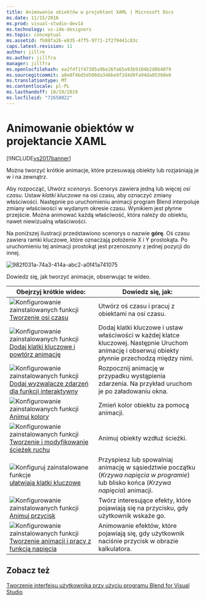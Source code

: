 ```yaml
---
title: Animowanie obiektów w projektant XAML | Microsoft Docs
ms.date: 11/15/2016
ms.prod: visual-studio-dev14
ms.technology: vs-ide-designers
ms.topic: conceptual
ms.assetid: fb88fa26-e835-47f5-9771-2f279441c83c
caps.latest.revision: 11
author: jillre
ms.author: jillfra
manager: jillfra
ms.openlocfilehash: ea2fdf1f47385a9be26fa65a93b9104b2d864079
ms.sourcegitcommit: a8e8f4bd5d508da34bbe9f2d4d9fa94da0539de0
ms.translationtype: MT
ms.contentlocale: pl-PL
ms.lasthandoff: 10/19/2019
ms.locfileid: "72658022"
---
```

# <a name="animate-objects-in-xaml-designer"></a>Animowanie obiektów w projektancie XAML
[!INCLUDE[vs2017banner](../includes/vs2017banner.md)]

Można tworzyć krótkie animacje, które przesuwają obiekty lub rozjaśniają je w i na zewnątrz.

 Aby rozpocząć, Utwórz *scenorys*. Scenorys zawiera jedną lub więcej *osi czasu*. Ustaw *klatki kluczowe* na osi czasu, aby oznaczyć zmiany właściwości. Następnie po uruchomieniu animacji program Blend interpoluje zmiany właściwości w wydanym okresie czasu. Wynikiem jest płynne przejście. Można animować każdą właściwość, która należy do obiektu, nawet niewizualną właściwości.

 Na poniższej ilustracji przedstawiono scenorys o nazwie **górę**. Oś czasu zawiera ramki kluczowe, które oznaczają położenie X i Y prostokąta. Po uruchomieniu tej animacji prostokąt jest przenoszony z jednej pozycji do innej.

 ![](../designers/media/982f031a-74a3-414a-abc2-a0f41a741075.png "982f031a-74a3-414a-abc2-a0f41a741075")

 Dowiedz się, jak tworzyć animacje, obserwując te wideo.

|Obejrzyj krótkie wideo:|Dowiedz się, jak:|
|--------------------------|-------------------|
|![Konfigurowanie zainstalowanych funkcji](../designers/media/bldadminconsoleinitialconfigicon.PNG "BldAdminConsoleInitialConfigIcon") [Tworzenie osi czasu](http://www.popscreen.com/v/6A4eF/Microsoft-Expression-Blend-Creating-Timelines)|Utwórz oś czasu i pracuj z obiektami na osi czasu.|
|![Konfigurowanie zainstalowanych funkcji](../designers/media/bldadminconsoleinitialconfigicon.PNG "BldAdminConsoleInitialConfigIcon") [Dodaj klatki kluczowe i powtórz animację](http://www.popscreen.com/v/6A4fi/Microsoft-Expression-Blend-Adding-Keyframes-and-Repeating-an-Animation)|Dodaj klatki kluczowe i ustaw właściwości w każdej klatce kluczowej. Następnie Uruchom animację i obserwuj obiekty płynnie przechodzą między nimi.|
|![Konfigurowanie zainstalowanych funkcji](../designers/media/bldadminconsoleinitialconfigicon.PNG "BldAdminConsoleInitialConfigIcon") [Dodaj wyzwalacze zdarzeń dla funkcji interaktywny](http://www.popscreen.com/v/6A4e4/Microsoft-Expression-Blend-Adding-Event-Triggers-for-Interactivity)|Rozpocznij animację w przypadku wystąpienia zdarzenia. Na przykład uruchom je po załadowaniu okna.|
|![Konfigurowanie zainstalowanych funkcji](../designers/media/bldadminconsoleinitialconfigicon.PNG "BldAdminConsoleInitialConfigIcon") [Animuj kolory](http://www.popscreen.com/v/6A4gv/Microsoft-Expression-Blend-Animating-Colors)|Zmień kolor obiektu za pomocą animacji.|
|![Konfigurowanie zainstalowanych funkcji](../designers/media/bldadminconsoleinitialconfigicon.PNG "BldAdminConsoleInitialConfigIcon") [Tworzenie i modyfikowanie ścieżek ruchu](http://www.popscreen.com/v/6A4fX/Microsoft-Expression-Blend-Creating-and-Modifying-Motion-Paths)|Animuj obiekty wzdłuż ścieżki.|
|![Konfiguruj zainstalowane funkcje](../designers/media/bldadminconsoleinitialconfigicon.PNG "BldAdminConsoleInitialConfigIcon") [ułatwiają klatki kluczowe](http://www.popscreen.com/v/6A4dM/Microsoft-Expression-Blend-Easing-Keyframes)|Przyspiesz lub spowalniaj animację w sąsiedztwie początku (*Krzywa napięcia w programie*) lub blisko końca (*Krzywa napięcia*) animacji.|
|![Konfigurowanie zainstalowanych funkcji](../designers/media/bldadminconsoleinitialconfigicon.PNG "BldAdminConsoleInitialConfigIcon") [Animuj przycisk](http://www.popscreen.com/v/6A4fK/Microsoft-Expression-Blend-Animating-a-Button)|Twórz interesujące efekty, które pojawiają się na przycisku, gdy użytkownik wskaże go.|
|![Konfigurowanie zainstalowanych funkcji](../designers/media/bldadminconsoleinitialconfigicon.PNG "BldAdminConsoleInitialConfigIcon") [Tworzenie animacji i pracy z funkcją napięcia](https://www.youtube.com/watch?v=mAJXYrwxGYo)|Animowanie efektów, które pojawiają się, gdy użytkownik naciśnie przycisk w obrazie kalkulatora.|

## <a name="see-also"></a>Zobacz też
 [Tworzenie interfejsu użytkownika przy użyciu programu Blend for Visual Studio](../designers/creating-a-ui-by-using-blend-for-visual-studio.md)

